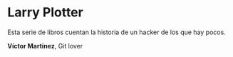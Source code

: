 # Larry Plotter


Esta serie de libros cuentan la historia de un hacker de los que hay pocos.


**Víctor Martínez**, Git lover
